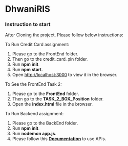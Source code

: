 # DhwaniRIS

### Instruction to start 

 After Cloning the project. Please follow below instructions:
 
  To Run Credit Card assignment:
  1. Please go to the FrontEnd folder.
  2. Then go to the credit_card_pin folder.
  3. Run **npm init**.
  4. Run **npm start**.
  5. Open [http://localhost:3000](http://localhost:3000) to view it in the browser.
  
  
  
  To See the FrontEnd Task 2:
  1. Please go to the **FrontEnd** folder.
  2. Then go to the **TASK_2_BOX_Position** folder.
  3. Open the **index.html** file in the browser. 
  
  
  
  To Run Backend assignment:
  1. Please go to the BackEnd folder.
  2. Run **npm init**.
  3. Run **nodemon app.js**.
  4. Please follow this **[Documentation](https://documenter.getpostman.com/view/10130092/TVssiTyH)** to use APIs.
